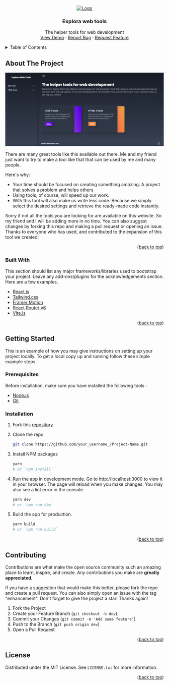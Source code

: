 <div id="top"></div>

<!-- PROJECT LOGO -->
<br />
<div align="center">
  <a href="https://github.com/othneildrew/Best-README-Template">
    <img src="images/logo.png" alt="Logo" width="80" height="80">
  </a>

  <h3 align="center">Explora web tools</h3>

  <p align="center">
    The helper tools for web development
    <br />
    <a href="https://github.com/othneildrew/Best-README-Template">View Demo</a>
    ·
    <a href="https://github.com/ersankarimi/explora-web-tools/issues">Report Bug</a>
    ·
    <a href="https://github.com/ersankarimi/explora-web-tools/issues">Request Feature</a>
  </p>
</div>

<!-- TABLE OF CONTENTS -->
<details>
  <summary>Table of Contents</summary>
  <ol>
    <li>
      <a href="#about-the-project">About The Project</a>
      <ul>
        <li><a href="#built-with">Built With</a></li>
      </ul>
    </li>
    <li>
      <a href="#getting-started">Getting Started</a>
      <ul>
        <li><a href="#prerequisites">Prerequisites</a></li>
        <li><a href="#installation">Installation</a></li>
      </ul>
    </li>
    <li><a href="#contributing">Contributing</a></li>
    <li><a href="#license">License</a></li>
  </ol>
</details>

<!-- ABOUT THE PROJECT -->

## About The Project

![Product Screenshot](./screenshot.png)

There are many great tools like this available out there. Me and my friend just want to try to make a tool like that that can be used by me and many people.

Here's why:

-   Your time should be focused on creating something amazing. A project that solves a problem and helps others
-   Using tools, of course, will speed up our work.
-   With this tool will also make us write less code. Because we simply select the desired settings and retrieve the ready-made code instantly.

Sorry if not all the tools you are looking for are available on this website. So my friend and I will be adding more in no time. You can also suggest changes by forking this repo and making a pull request or opening an issue. Thanks to everyone who has used, and contributed to the expansion of this tool we created!

<p align="right">(<a href="#top">back to top</a>)</p>

### Built With

This section should list any major frameworks/libraries used to bootstrap your project. Leave any add-ons/plugins for the acknowledgements section. Here are a few examples.

-   [React.js](https://reactjs.org/)
-   [Tailwind.css](https://tailwindcss.com/)
-   [Framer Motion](https://framer.com/motion/)
-   [React Router v6](https://reactrouter.com/)
-   [Vite.js](https://vitejs.dev/)
<p align="right">(<a href="#top">back to top</a>)</p>

<!-- GETTING STARTED -->

## Getting Started

This is an example of how you may give instructions on setting up your project locally.
To get a local copy up and running follow these simple example steps.

### Prerequisites

Before installation, make sure you have installed the following tools :

-   [NodeJs](https://nodejs.org/en/download/)
-   [Git](https://git-scm.com/downloads)

### Installation

1. Fork this [repository](https://github.com/ersankarimi/birthday-reminder-informatika-2020)
2. Clone the repo
    ```bash
    git clone https://github.com/your_username_/Project-Name.git
    ```
3. Install NPM packages
    ```bash
    yarn
    # or `npm install`
    ```
4. Run the app in development mode. Go to http://localhost:3000 to view it in your browser. The page will reload when you make changes. You may also see a lint error in the console.

    ```bash
    yarn dev
    # or `npm run dev`
    ```

5. Build the app for production.
    ```bash
    yarn build
    # or `npm run build`
    ```

<p align="right">(<a href="#top">back to top</a>)</p>

<!-- CONTRIBUTING -->

## Contributing

Contributions are what make the open source community such an amazing place to learn, inspire, and create. Any contributions you make are **greatly appreciated**.

If you have a suggestion that would make this better, please fork the repo and create a pull request. You can also simply open an issue with the tag "enhancement".
Don't forget to give the project a star! Thanks again!

1. Fork the Project
2. Create your Feature Branch (`git checkout -b dev`)
3. Commit your Changes (`git commit -m 'Add some feature'`)
4. Push to the Branch (`git push origin dev`)
5. Open a Pull Request

<p align="right">(<a href="#top">back to top</a>)</p>

<!-- LICENSE -->

## License

Distributed under the MIT License. See `LICENSE.txt` for more information.

<p align="right">(<a href="#top">back to top</a>)</p>
